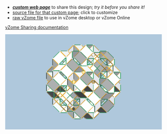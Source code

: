 
 - [***custom web page***][post] to share this design; *try it before you share it!*
 - [source file for that custom page][source]; click to customize
 - [raw vZome file][raw] to use in vZome desktop or vZome Online

[vZome Sharing documentation](https://vzome.github.io/vzome/sharing.html#how-it-works)

![Image](<60-gon field-Octahedral-3vZome.png>)


[post]: <https://John-Kostick.github.io/vzome-sharing/2022/03/04/60-gon field-Octahedral-3vZome-13-52-39.html>
[source]: <https://github.com/John-Kostick/vzome-sharing/edit/main/_posts/2022-03-04-60-gon field-Octahedral-3vZome-13-52-39.md>
[raw]: <https://raw.githubusercontent.com/John-Kostick/vzome-sharing/main/2022/03/04/13-52-39-60-gon field-Octahedral-3vZome/60-gon field-Octahedral-3vZome.vZome>